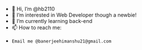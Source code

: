 - 👋 Hi, I’m @hb2110
- 👀 I’m interested in Web Developer though a newbie!
- 🌱 I’m currently learning back-end
- 📫 How to reach me:
-     Email me @banerjeehimanshu21@gmail.com

<!---
hb2110/hb2110 is a ✨ special ✨ repository because its `README.md` (this file) appears on your GitHub profile.
You can click the Preview link to take a look at your changes.
--->
